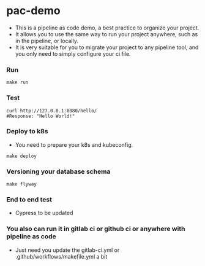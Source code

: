 # pac-demo
* This is a pipeline as code demo, a best practice to organize your project.
* It allows you to use the same way to run your project anywhere, such as in the pipeline, or locally.
* It is very suitable for you to migrate your project to any pipeline tool, and you only need to simply configure your ci file.
### Run
```
make run
```

### Test
```
curl http://127.0.0.1:8080/hello/
#Response: "Hello World!"
```
### Deploy to k8s
* You need to prepare your k8s and kubeconfig.
```
make deploy
```
### Versioning your database schema
```
make flyway
```
### End to end test
* Cypress to be updated
### You also can run it in gitlab ci or github ci or anywhere with pipeline as code
* Just need you update the gitlab-ci.yml or .github/workflows/makefile.yml a bit
